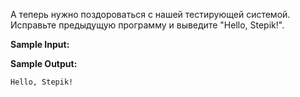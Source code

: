 А теперь нужно поздороваться с нашей тестирующей системой. Исправьте предыдущую программу и выведите "Hello, Stepik!".

**Sample Input:**

**Sample Output:**

```Hello, Stepik!```



